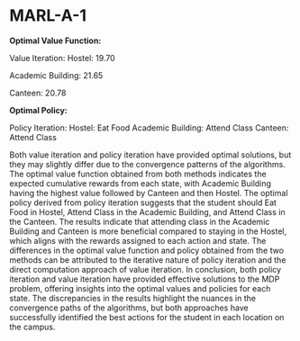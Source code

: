 # MARL-A-1

**Optimal Value Function:**

Value Iteration:
Hostel: 19.70

Academic Building: 21.65

Canteen: 20.78


**Optimal Policy:**

Policy Iteration:
Hostel: Eat Food
Academic Building: Attend Class
Canteen: Attend Class


Both value iteration and policy iteration have provided optimal solutions, but they may slightly differ due to the convergence patterns of the algorithms.
The optimal value function obtained from both methods indicates the expected cumulative rewards from each state, with Academic Building having the highest value followed by Canteen and then Hostel.
The optimal policy derived from policy iteration suggests that the student should Eat Food in Hostel, Attend Class in the Academic Building, and Attend Class in the Canteen.
The results indicate that attending class in the Academic Building and Canteen is more beneficial compared to staying in the Hostel, which aligns with the rewards assigned to each action and state.
The differences in the optimal value function and policy obtained from the two methods can be attributed to the iterative nature of policy iteration and the direct computation approach of value iteration.
In conclusion, both policy iteration and value iteration have provided effective solutions to the MDP problem, offering insights into the optimal values and policies for each state. The discrepancies in the results highlight the nuances in the convergence paths of the algorithms, but both approaches have successfully identified the best actions for the student in each location on the campus.
